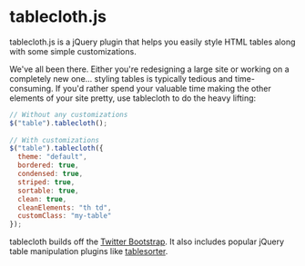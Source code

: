 # tablecloth.js
tablecloth.js is a jQuery plugin that helps you easily style HTML tables along with some simple customizations.

We've all been there. Either you're redesigning a large site or working on a completely new one... styling tables is typically tedious and time-consuming. If you'd rather spend your valuable time making the other elements of your site pretty, use tablecloth to do the heavy lifting:

```javascript
// Without any customizations
$("table").tablecloth();
 
// With customizations
$("table").tablecloth({
  theme: "default",
  bordered: true,
  condensed: true,
  striped: true,
  sortable: true,
  clean: true,
  cleanElements: "th td",
  customClass: "my-table"
});
```

tablecloth builds off the [Twitter Bootstrap](http://twitter.github.com/bootstrap/). It also includes popular jQuery table manipulation plugins like [tablesorter](http://tablesorter.com/docs/).
